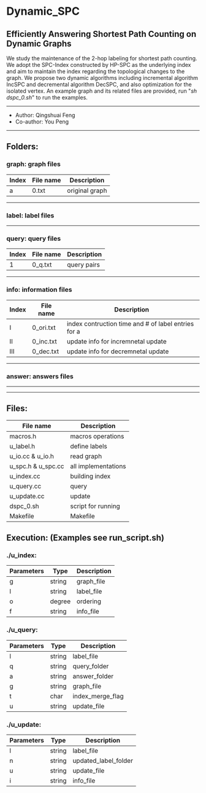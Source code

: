 # Dynamic_SPC

## Efficiently Answering Shortest Path Counting on Dynamic Graphs

We study the maintenance of the 2-hop labeling for shortest path counting. We adopt the SPC-Index constructed by HP-SPC as the underlying index and aim to maintain the index regarding the topological changes to the graph. We propose two dynamic algorithms including incremental algorithm IncSPC and decremental algorithm DecSPC, and also optimization for the isolated vertex. An example graph and its related files are provided, run "*sh dspc_0.sh*" to run the examples.

****
* Author: Qingshuai Feng
* Co-author: You Peng
****

## Folders:
### graph: graph files
|Index|File name|Description|
|--|---|----|
|a|0.txt|original graph|
---
### label:	label files
---
### query: query files
|Index|File name|Description|
|--|---|----|
|1|0_q.txt|query pairs|
---
###	info: information files
|Index|File name|Description|
|--|---|----|
|I|0_ori.txt|index contruction time and # of label entries for a|
|II|0_inc.txt|update info for incremnetal update|
|III|0_dec.txt|update info for decremnetal update|
---
### answer: answers files
---
---
## Files:
|File name|Description|
|---|----|
|macros.h|macros operations|
|u_label.h|define labels|
|u_io.cc & u_io.h|read graph|
|u_spc.h & u_spc.cc|all implementations|
|u_index.cc|building index|
|u_query.cc|query|
|u_update.cc|update |
|dspc_0.sh|script for running|
|Makefile|Makefile|

## Execution: (Examples see run_script.sh)
### ./u_index:
|Parameters|Type|Description|
|--|--|---|
|g|string|graph_file|
|l|string|label_file|
|o|degree|ordering|
|f|string|info_file|

### ./u_query:
|Parameters|Type|Description|
|--|--|---|
|l|string|label_file|
|q|string|query_folder|
|a|string|answer_folder|
|g|string|graph_file|
|t|char|index_merge_flag|
|u|string|update_file|

### ./u_update:
|Parameters|Type|Description|
|--|--|---|
|l|string|label_file|
|n|string|updated_label_folder|
|u|string|update_file|
|i|string|info_file|
